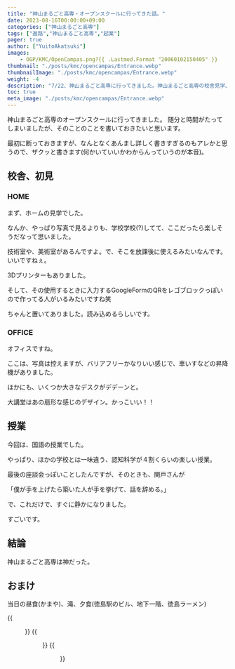 ```yaml
---
title: "神山まるごと高専・オープンスクールに行ってきた話。"
date: 2023-08-16T00:00:00+09:00
categories: ["神山まるごと高専"]
tags: ["進路","神山まるごと高専","起業"]
pager: true
author: ["YuitoAkatsuki"]
images: 
    - OGP/KMC/OpenCampas.png?{{ .Lastmod.Format "20060102150405" }}
thumbnail: "./posts/kmc/opencampas/Entrance.webp"
thumbnailImage: "./posts/kmc/opencampas/Entrance.webp"
weight: -4
description: "7/22、神山まるごと高専に行ってきました。神山まるごと高専の校舎見学、素晴らしかったです！"
toc: true
meta_image: "./posts/kmc/opencampas/Entrance.webp"
---
```

神山まるごと高専のオープンスクールに行ってきました。
随分と時間がたってしまいましたが、そのことのことを書いておきたいと思います。

最初に断っておきますが、なんとなくあんまし詳しく書きすぎるのもアレかと思うので、ザクッと書きます(何かいていいかわからんっていうのが本音)。

## 校舎、初見
### HOME
まず、ホームの見学でした。

なんか、やっぱり写真で見るよりも、学校学校(?)してて、ここだったら楽しそうだなって思いました。

技術室や、美術室があるんですよ。で、そこを放課後に使えるみたいなんです。いいですねぇ。

3Dプリンターもありました。

そして、その使用するときに入力するGoogleFormのQRをレゴブロックっぽいので作ってる人がいるみたいですね笑

ちゃんと置いてありました。読み込めるらしいです。

### OFFICE
オフィスですね。

ここは、写真は控えますが、バリアフリーかなりいい感じで、車いすなどの昇降機がありました。

ほかにも、いくつか大きなデスクがデデーンと。

大講堂はあの扇形な感じのデザイン。かっこいい！！

## 授業
今回は、国語の授業でした。

やっぱり、ほかの学校とは一味違う、認知科学が４割くらいの楽しい授業。

最後の座談会っぽいことしたんですが、そのときも、関戸さんが

「僕が手を上げたら築いた人が手を挙げて、話を辞める。」

で、これだけで、すぐに静かになりました。

すごいです。

## 結論

神山まるごと高専は神だった。


## おまけ
当日の昼食(かまや)、滝、夕食(徳島駅のビル、地下一階、徳島ラーメン)

{{<figure src="./kamaya.webp" alt="モード" width="75%">}}
{{<figure src="./taki.webp" alt="モード" width="75%">}}
{{<figure src="./ra-menn.webp" alt="モード" width="75%">}}